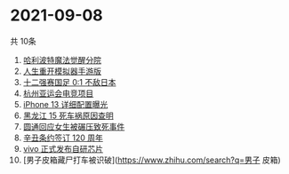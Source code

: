 # 2021-09-08
  共 10条

  <!-- BEGIN -->
  <!-- 最后更新时间:Wed Sep 08 2021 08:11:56 GMT+0000 (Coordinated Universal Time) -->
  1. [哈利波特魔法觉醒分院](https://www.zhihu.com/search?q=哈利波特魔法觉醒)
1. [人生重开模拟器手游版](https://www.zhihu.com/search?q=人生重开模拟器)
1. [十二强赛国足 0:1 不敌日本](https://www.zhihu.com/search?q=国足)
1. [杭州亚运会电竞项目](https://www.zhihu.com/search?q=亚运会)
1. [iPhone 13 详细配置曝光](https://www.zhihu.com/search?q=iPhone13)
1. [黑龙江 15 死车祸原因查明](https://www.zhihu.com/search?q=黑龙江车祸)
1. [圆通回应女生被碾压致死事件](https://www.zhihu.com/search?q=圆通)
1. [辛丑条约签订 120 周年](https://www.zhihu.com/search?q=辛丑条约)
1. [vivo 正式发布自研芯片](https://www.zhihu.com/search?q=vivo)
1. [男子皮箱藏尸打车被识破](https://www.zhihu.com/search?q=男子 皮箱)
  <!-- END -->
  